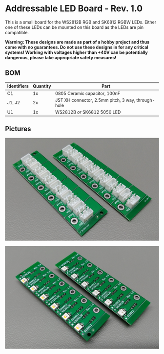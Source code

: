 # Addressable LED Board - Rev. 1.0

This is a small board for the WS2812B RGB and SK6812 RGBW LEDs. Either one of these LEDs can be mounted on this board as the LEDs are pin compatible.

**Warning: These designs are made as part of a hobby project and thus come with no guarantees. Do not use these designs in for any critical systems! Working with voltages higher than +40V can be potentially dangerous, please take appropriate safety measures!**

## BOM

| Identifiers | Quantity | Part |
| ----------- | -------- | ---- |
| C1          |       1x | 0805 Ceramic capacitor, 100nF |
| J1, J2      |       2x | JST XH connector, 2.5mm pitch, 3 way, through-hole |
| U1          |       1x | WS2812B _or_ SK6812 5050 LED |

## Pictures

![Assembled board, top](assets/assembled_pcbs_top.jpg)

![Assembled board, bottom](assets/assembled_pcbs_bottom.jpg)
